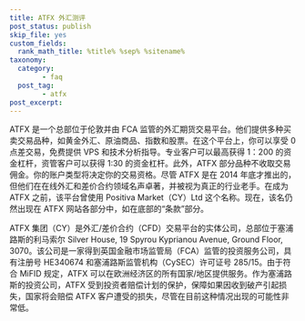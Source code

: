 ```yaml
---
title: ATFX 外汇测评
post_status: publish
skip_file: yes
custom_fields:
  rank_math_title: %title% %sep% %sitename%
taxonomy:
  category:
        - faq
  post_tag:
        - atfx
post_excerpt: 
---
```

ATFX 是一个总部位于伦敦并由 FCA 监管的外汇期货交易平台。他们提供多种买卖交易品种，如黄金外汇、原油商品、指数和股票。在这个平台上，你可以享受 0 点差交易，免费提供 VPS 和技术分析指导。专业客户可以最高获得 1：200 的资金杠杆，资管客户可以获得 1:30 的资金杠杆。此外，ATFX 部分品种不收取交易佣金。你的账户类型将决定你的交易资格。尽管 ATFX 是在 2014 年底才推出的，但他们在在线外汇和差价合约领域名声卓著，并被视为真正的行业老手。在成为 ATFX 之前，该平台曾使用 Positiva Market（CY）Ltd 这个名称。现在，该名仍然出现在 ATFX 网站各部分中，如在底部的“条款”部分。

ATFX 集团（CY）是外汇/差价合约（CFD）交易平台的实体公司，总部位于塞浦路斯的利马索尔 Silver House, 19 Spyrou Kyprianou Avenue, Ground Floor, 3070。该公司是一家得到英国金融市场监管局（FCA）监管的投资服务公司，具有注册号 HE340674 和塞浦路斯监管机构（CySEC）许可证号 285/15。由于符合 MiFID 规定，ATFX 可以在欧洲经济区的所有国家/地区提供服务。作为塞浦路斯的投资公司，ATFX 受到投资者赔偿计划的保护，保障如果因收到破产引起损失，国家将会赔偿 ATFX 客户遭受的损失，尽管在目前这种情况出现的可能性非常低。
